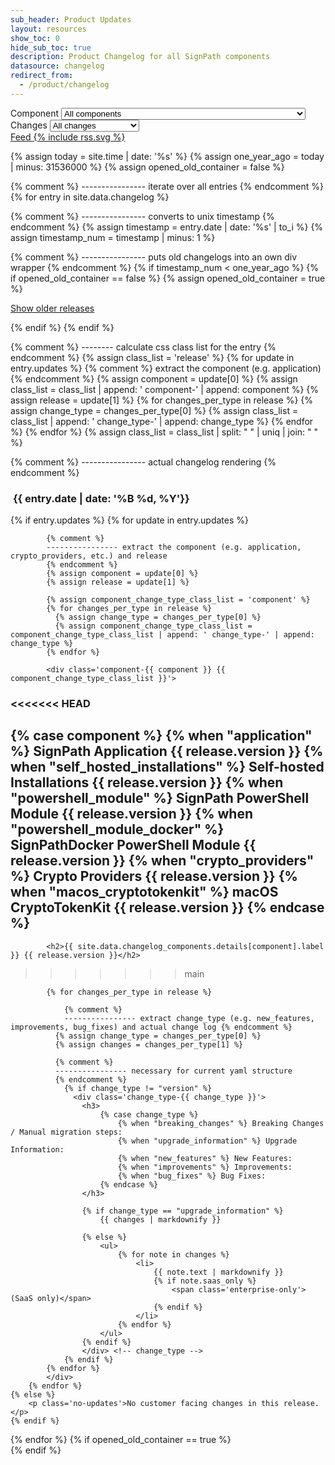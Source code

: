 ```yaml
---
sub_header: Product Updates
layout: resources
show_toc: 0
hide_sub_toc: true
description: Product Changelog for all SignPath components
datasource: changelog
redirect_from:
  - /product/changelog
---
```


<section class='changelog'>
<div class='changelog-select-ctn'>
	<div>
		Component 
		<select id='changelog-component-select'>
			<option value='all'>All components</option>
			{%- for component in site.data.changelog_components.components -%}
			  <option value='{{ component }}'>{{ site.data.changelog_components.details[component].label }}</option>
			{%- endfor -%}
		</select>
	</div>
	<div>
		Changes 
		<select id='changelog-change_type-select'>
			<option value='all'>All changes</option>
			<option value='breaking_changes'>Breaking changes</option>
			<option value='upgrade_information'>Upgrade information</option>
			<option value='new_features'>New features</option>
			<option value='improvements'>Improvements</option>
			<option value='bug_fixes'>Bug fixes</option>
		</select>
	</div>
	<a id='changelog-feed' href='/documentation/changelog/feeds/all.xml'>
    Feed {% include rss.svg %}
  </a>
</div>

{% assign today = site.time | date: '%s' %}
{% assign one_year_ago = today | minus: 31536000 %}
{% assign opened_old_container = false %}

{% comment %} 
---------------- iterate over all entries 
{% endcomment %}
{% for entry in site.data.changelog %}

{% comment %} 
---------------- converts to unix timestamp 
{% endcomment %}
{% assign timestamp = entry.date | date: '%s' | to_i %}
{% assign timestamp_num = timestamp | minus: 1 %}

{% comment %} 
---------------- puts old changelogs into an own div wrapper 
{% endcomment %}
{% if timestamp_num < one_year_ago %}
	{% if opened_old_container == false %}
		{% assign opened_old_container = true %}
<p id='show-older-releases'><a id='show-older-releases-link' href='#'>Show older releases</a></p>
<div id='older-releases'> 	
	{% endif %}
{% endif %}

{% comment %} 
-------- calculate css class list for the entry 
{% endcomment %}
{% assign class_list = 'release' %}
{% for update in entry.updates %}
	{% comment %} extract the component (e.g. application) {% endcomment %}
	{% assign component = update[0] %}
	{% assign class_list = class_list | append: ' component-' | append: component %}
	{% assign release = update[1] %}
	{% for changes_per_type in release %}
	  {% assign change_type = changes_per_type[0] %}
	  {% assign class_list = class_list | append: ' change_type-' | append: change_type %}
	{% endfor %}
{% endfor %}
{% assign class_list = class_list | split: " " | uniq | join: " " %}

{% comment %}
---------------- actual changelog rendering
{% endcomment %}
<article class='{{ class_list }}' id="{{ entry.date | date: '%Y-%m-%d' }}">
	<h1>&nbsp;<span>{{ entry.date | date: '%B %d, %Y'}}</span></h1>
	{% if entry.updates %}
		{% for update in entry.updates %}
			
			{% comment %} 
			---------------- extract the component (e.g. application, crypto_providers, etc.) and release 
			{% endcomment %}
			{% assign component = update[0] %}
			{% assign release = update[1] %}
			
			{% assign component_change_type_class_list = 'component' %}
			{% for changes_per_type in release %}
			  {% assign change_type = changes_per_type[0] %}
			  {% assign component_change_type_class_list = component_change_type_class_list | append: ' change_type-' | append: change_type %}
			{% endfor %}

			<div class='component-{{ component }} {{ component_change_type_class_list }}'>
<<<<<<< HEAD
			<h2>
				{% case component %}
					{% when "application" %} SignPath Application {{ release.version }}
					{% when "self_hosted_installations" %} Self-hosted Installations {{ release.version }}
					{% when "powershell_module" %} SignPath PowerShell Module {{ release.version }}
					{% when "powershell_module_docker" %} SignPathDocker PowerShell Module {{ release.version }}
					{% when "crypto_providers" %} Crypto Providers {{ release.version }}
					{% when "macos_cryptotokenkit" %} macOS CryptoTokenKit {{ release.version }}
				{% endcase %}
			</h2>
=======
			<h2>{{ site.data.changelog_components.details[component].label }} {{ release.version }}</h2>
>>>>>>> main
			
			{% for changes_per_type in release %}
				
				{% comment %} 
				---------------- extract change_type (e.g. new_features, improvements, bug_fixes) and actual change log {% endcomment %} 
			  {% assign change_type = changes_per_type[0] %}
			  {% assign changes = changes_per_type[1] %}
			  
			  {% comment %} 
			  ---------------- necessary for current yaml structure 
			  {% endcomment %}
				{% if change_type != "version" %}
				  <div class='change_type-{{ change_type }}'>
					<h3>
						{% case change_type %}
							{% when "breaking_changes" %} Breaking Changes / Manual migration steps:
							{% when "upgrade_information" %} Upgrade Information:
							{% when "new_features" %} New Features:
							{% when "improvements" %} Improvements:
							{% when "bug_fixes" %} Bug Fixes:
						{% endcase %}
					</h3>
					
					{% if change_type == "upgrade_information" %}
						{{ changes | markdownify }}
					
					{% else %}
						<ul>
							{% for note in changes %}
								<li>
									{{ note.text | markdownify }}
									{% if note.saas_only %}
										<span class='enterprise-only'>(SaaS only)</span>
									{% endif %}
								</li>
							{% endfor %}
						</ul>
					{% endif %}
					</div> <!-- change_type -->
				{% endif %}
			{% endfor %}
			</div>
		{% endfor %}
	{% else %}
		<p class='no-updates'>No customer facing changes in this release.</p>
	{% endif %}
</article>
{% endfor %}
{% if opened_old_container == true %}
</div> <!-- older-releases -->
{% endif %}

</section>